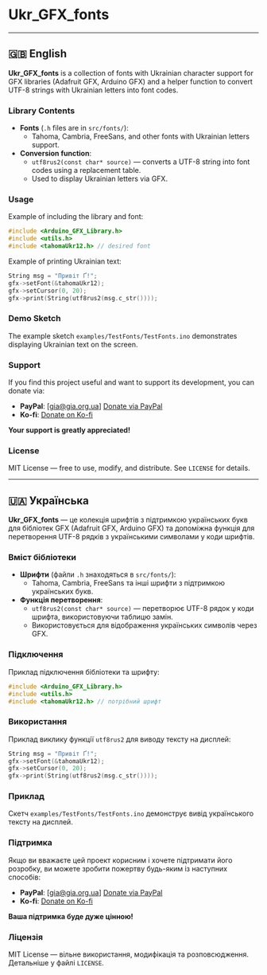 # Ukr_GFX_fonts

---

## 🇬🇧 English

**Ukr_GFX_fonts** is a collection of fonts with Ukrainian character support for GFX libraries (Adafruit GFX, Arduino GFX) and a helper function to convert UTF-8 strings with Ukrainian letters into font codes.

### Library Contents

- **Fonts** (`.h` files are in `src/fonts/`):  
  - Tahoma, Cambria, FreeSans, and other fonts with Ukrainian letters support.  
- **Conversion function**:  
  - `utf8rus2(const char* source)` — converts a UTF-8 string into font codes using a replacement table.  
  - Used to display Ukrainian letters via GFX.

### Usage

Example of including the library and font:

```cpp
#include <Arduino_GFX_Library.h>
#include <utils.h>
#include <tahomaUkr12.h> // desired font
```

Example of printing Ukrainian text:

```cpp
String msg = "Привіт Ґ!";
gfx->setFont(&tahomaUkr12);
gfx->setCursor(0, 20);
gfx->print(String(utf8rus2(msg.c_str())));
```

### Demo Sketch

The example sketch `examples/TestFonts/TestFonts.ino` demonstrates displaying Ukrainian text on the screen.

### Support

If you find this project useful and want to support its development, you can donate via:

- **PayPal**: [gia@gia.org.ua] [Donate via PayPal](https://www.paypal.me)  
- **Ko-fi**: [Donate on Ko-fi](https://ko-fi.com/igorgimelfarb)  

**Your support is greatly appreciated!**

### License

MIT License — free to use, modify, and distribute. See `LICENSE` for details.  

---

## 🇺🇦 Українська

**Ukr_GFX_fonts** — це колекція шрифтів з підтримкою українських букв для бібліотек GFX (Adafruit GFX, Arduino GFX) та допоміжна функція для перетворення UTF-8 рядків з українськими символами у коди шрифтів.

### Вміст бібліотеки

- **Шрифти** (файли `.h` знаходяться в `src/fonts/`):  
  - Tahoma, Cambria, FreeSans та інші шрифти з підтримкою українських букв.  
- **Функція перетворення**:  
  - `utf8rus2(const char* source)` — перетворює UTF-8 рядок у коди шрифта, використовуючи таблицю замін.  
  - Використовується для відображення українських символів через GFX.

### Підключення

Приклад підключення бібліотеки та шрифту:

```cpp
#include <Arduino_GFX_Library.h>
#include <utils.h>
#include <tahomaUkr12.h> // потрібний шрифт
```

### Використання

Приклад виклику функції `utf8rus2` для виводу тексту на дисплей:

```cpp
String msg = "Привіт Ґ!";
gfx->setFont(&tahomaUkr12);
gfx->setCursor(0, 20);
gfx->print(String(utf8rus2(msg.c_str())));
```

### Приклад

Скетч `examples/TestFonts/TestFonts.ino` демонструє вивід українського тексту на дисплей.

### Підтримка

Якщо ви вважаєте цей проект корисним і хочете підтримати його розробку, ви можете зробити пожертву будь-яким із наступних способів:

- **PayPal**: [gia@gia.org.ua] [Donate via PayPal](https://www.paypal.me)  
- **Ko-fi**: [Donate on Ko-fi](https://ko-fi.com/igorgimelfarb)  

**Ваша підтримка буде дуже цінною!**

### Ліцензія

MIT License — вільне використання, модифікація та розповсюдження. Детальніше у файлі `LICENSE`.
